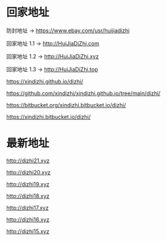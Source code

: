 # 回家地址

防封地址 → https://www.ebay.com/usr/huijiadizhi

回家地址 1.1 → http://HuiJiaDiZhi.com

回家地址 1.2 → http://HuiJiaDiZhi.xyz

回家地址 1.3 → http://HuiJiaDiZhi.top

https://xindizhi.github.io/dizhi/

https://github.com/xindizhi/xindizhi.github.io/tree/main/dizhi/

https://bitbucket.org/xindizhi.bitbucket.io/dizhi/

https://xindizhi.bitbucket.io/dizhi/


# 最新地址
http://dizhi21.xyz

http://dizhi20.xyz

http://dizhi19.xyz

http://dizhi18.xyz

http://dizhi17.xyz

http://dizhi16.xyz

http://dizhi15.xyz